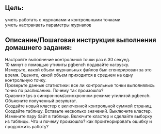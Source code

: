 ## Цель:

уметь работать с журналами и контрольными точками  
уметь настраивать параметры журналов  


## Описание/Пошаговая инструкция выполнения домашнего задания:

Настройте выполнение контрольной точки раз в 30 секунд.  
10 минут c помощью утилиты pgbench подавайте нагрузку.  
Измерьте, какой объем журнальных файлов был сгенерирован за это время. Оцените, какой объем приходится в среднем на одну контрольную точку.  
Проверьте данные статистики: все ли контрольные точки выполнялись точно по расписанию. Почему так произошло?  
Сравните tps в синхронном/асинхронном режиме утилитой pgbench. Объясните полученный результат.  
Создайте новый кластер с включенной контрольной суммой страниц. Создайте таблицу. Вставьте несколько значений. Выключите кластер. Измените пару байт в таблице. Включите кластер и сделайте выборку из таблицы. Что и почему произошло? как проигнорировать ошибку и продолжить работу?  

